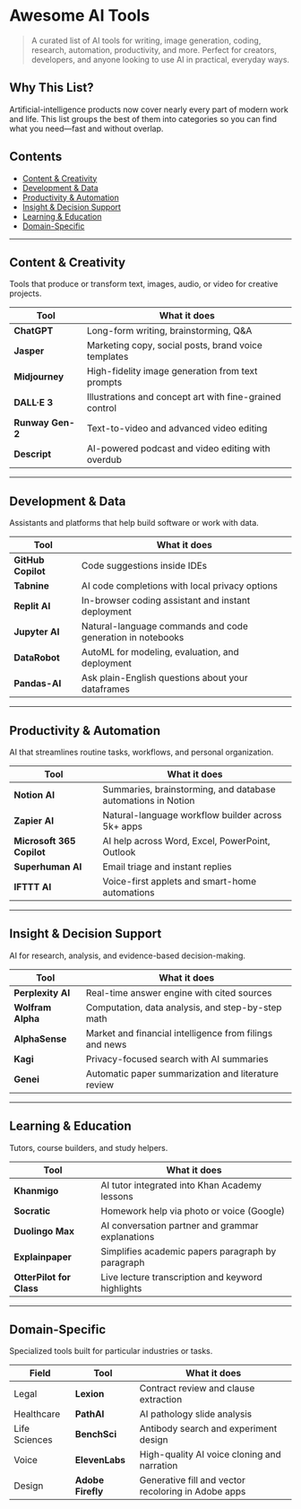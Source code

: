 # Awesome AI Tools

> A curated list of AI tools for writing, image generation, coding, research, automation, productivity, and more. Perfect for creators, developers, and anyone looking to use AI in practical, everyday ways.

<!-- Add badges here if you like (e.g., CI, license, stars) -->

## Why This List?

Artificial-intelligence products now cover nearly every part of modern work and life. This list groups the best of them into categories so you can find what you need—fast and without overlap.

## Contents

- [Content & Creativity](#content--creativity)
- [Development & Data](#development--data)
- [Productivity & Automation](#productivity--automation)
- [Insight & Decision Support](#insight--decision-support)
- [Learning & Education](#learning--education)
- [Domain-Specific](#domain-specific)

---

## Content & Creativity
Tools that produce or transform text, images, audio, or video for creative projects.

| Tool | What it does |
| --- | --- |
| **ChatGPT** | Long-form writing, brainstorming, Q&A |
| **Jasper** | Marketing copy, social posts, brand voice templates |
| **Midjourney** | High-fidelity image generation from text prompts |
| **DALL·E 3** | Illustrations and concept art with fine-grained control |
| **Runway Gen-2** | Text-to-video and advanced video editing |
| **Descript** | AI-powered podcast and video editing with overdub |

---

## Development & Data
Assistants and platforms that help build software or work with data.

| Tool | What it does |
| --- | --- |
| **GitHub Copilot** | Code suggestions inside IDEs |
| **Tabnine** | AI code completions with local privacy options |
| **Replit AI** | In-browser coding assistant and instant deployment |
| **Jupyter AI** | Natural-language commands and code generation in notebooks |
| **DataRobot** | AutoML for modeling, evaluation, and deployment |
| **Pandas-AI** | Ask plain-English questions about your dataframes |

---

## Productivity & Automation
AI that streamlines routine tasks, workflows, and personal organization.

| Tool | What it does |
| --- | --- |
| **Notion AI** | Summaries, brainstorming, and database automations in Notion |
| **Zapier AI** | Natural-language workflow builder across 5k+ apps |
| **Microsoft 365 Copilot** | AI help across Word, Excel, PowerPoint, Outlook |
| **Superhuman AI** | Email triage and instant replies |
| **IFTTT AI** | Voice-first applets and smart-home automations |

---

## Insight & Decision Support
AI for research, analysis, and evidence-based decision-making.

| Tool | What it does |
| --- | --- |
| **Perplexity AI** | Real-time answer engine with cited sources |
| **Wolfram Alpha** | Computation, data analysis, and step-by-step math |
| **AlphaSense** | Market and financial intelligence from filings and news |
| **Kagi** | Privacy-focused search with AI summaries |
| **Genei** | Automatic paper summarization and literature review |

---

## Learning & Education
Tutors, course builders, and study helpers.

| Tool | What it does |
| --- | --- |
| **Khanmigo** | AI tutor integrated into Khan Academy lessons |
| **Socratic** | Homework help via photo or voice (Google) |
| **Duolingo Max** | AI conversation partner and grammar explanations |
| **Explainpaper** | Simplifies academic papers paragraph by paragraph |
| **OtterPilot for Class** | Live lecture transcription and keyword highlights |

---

## Domain-Specific
Specialized tools built for particular industries or tasks.

| Field | Tool | What it does |
| --- | --- | --- |
| Legal | **Lexion** | Contract review and clause extraction |
| Healthcare | **PathAI** | AI pathology slide analysis |
| Life Sciences | **BenchSci** | Antibody search and experiment design |
| Voice | **ElevenLabs** | High-quality AI voice cloning and narration |
| Design | **Adobe Firefly** | Generative fill and vector recoloring in Adobe apps |
